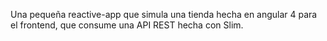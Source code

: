 Una pequeña reactive-app que simula una tienda hecha en angular 4 para el frontend, que consume una API REST hecha con Slim.
